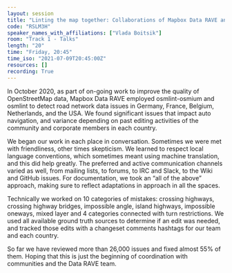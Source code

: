 ```yaml
---
layout: session
title: "Linting the map together: Collaborations of Mapbox Data RAVE and OpenStreetMap Communities"
code: "RSLM3H"
speaker_names_with_affiliations: ["Vlada Boitsik"]
room: "Track 1 - Talks"
length: "20"
time: "Friday, 20:45"
time_iso: "2021-07-09T20:45:00Z"
resources: []
recording: True
---
```

In October 2020, as part of on-going work to improve the quality of OpenStreetMap data, Mapbox Data RAVE employed osmlint-osmium and osmlint to detect road network data issues in Germany, France, Belgium, Netherlands, and the USA. We found significant issues that impact auto navigation, and variance depending on past editing activities of the community and corporate members in each country.

We began our work in each place in conversation. Sometimes we were met with friendliness, other times skepticism. We learned to respect local language conventions, which sometimes meant using machine translation, and this did help greatly. The preferred and active communication channels varied as well, from mailing lists, to forums, to IRC and Slack, to the Wiki and GitHub issues. For documentation, we took an “all of the above” approach, making sure to reflect adaptations in approach in all the spaces.

Technically we worked on 10 categories of mistakes: crossing highways, crossing highway bridges, impossible angle, island highways, impossible oneways, mixed layer and 4 categories connected with turn restrictions. We used all available ground truth sources to determine if an edit was needed, and tracked those edits with a changeset comments hashtags for our team and each country. 

So far we have reviewed more than 26,000 issues and fixed almost 55% of them. Hoping that this is just the beginning of coordination with communities and the Data RAVE team.
